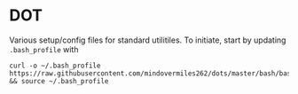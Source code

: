 # DOT

Various setup/config files for standard utilitiles. To initiate, start by updating `.bash_profile` with

```
curl -o ~/.bash_profile https://raw.githubusercontent.com/mindovermiles262/dots/master/bash/bash_profile && source ~/.bash_profile
```
